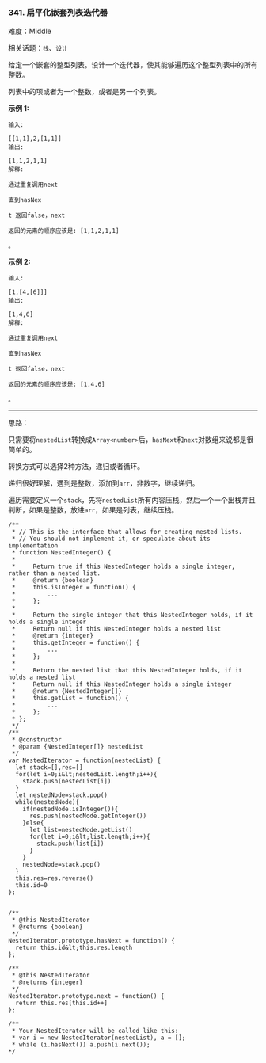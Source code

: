 ### 341. 扁平化嵌套列表迭代器

难度：Middle

相关话题：`栈`、`设计`

给定一个嵌套的整型列表。设计一个迭代器，使其能够遍历这个整型列表中的所有整数。



列表中的项或者为一个整数，或者是另一个列表。



 **示例 1:** 





```
输入: 

[[1,1],2,[1,1]]
输出: 

[1,1,2,1,1]
解释: 

通过重复调用next 

直到hasNex

t 返回false，next

返回的元素的顺序应该是: [1,1,2,1,1]

。
```

 **示例 2:** 





```
输入: 

[1,[4,[6]]]
输出: 

[1,4,6]
解释: 

通过重复调用next

直到hasNex

t 返回false，next

返回的元素的顺序应该是: [1,4,6]

。

```


-----

思路：

只需要将`nestedList`转换成`Array<number>`后，`hasNext`和`next`对数组来说都是很简单的。

转换方式可以选择2种方法，递归或者循环。

递归很好理解，遇到是整数，添加到`arr`，非数字，继续递归。

遍历需要定义一个`stack`，先将`nestedList`所有内容压栈，然后一个一个出栈并且判断，如果是整数，放进`arr`，如果是列表，继续压栈。


```
/**
 * // This is the interface that allows for creating nested lists.
 * // You should not implement it, or speculate about its implementation
 * function NestedInteger() {
 *
 *     Return true if this NestedInteger holds a single integer, rather than a nested list.
 *     @return {boolean}
 *     this.isInteger = function() {
 *         ...
 *     };
 *
 *     Return the single integer that this NestedInteger holds, if it holds a single integer
 *     Return null if this NestedInteger holds a nested list
 *     @return {integer}
 *     this.getInteger = function() {
 *         ...
 *     };
 *
 *     Return the nested list that this NestedInteger holds, if it holds a nested list
 *     Return null if this NestedInteger holds a single integer
 *     @return {NestedInteger[]}
 *     this.getList = function() {
 *         ...
 *     };
 * };
 */
/**
 * @constructor
 * @param {NestedInteger[]} nestedList
 */
var NestedIterator = function(nestedList) {
  let stack=[],res=[]
  for(let i=0;i&lt;nestedList.length;i++){
    stack.push(nestedList[i])
  }
  let nestedNode=stack.pop()
  while(nestedNode){
    if(nestedNode.isInteger()){
      res.push(nestedNode.getInteger())
    }else{
      let list=nestedNode.getList()
      for(let i=0;i&lt;list.length;i++){
        stack.push(list[i])
      }      
    }
    nestedNode=stack.pop()
  }
  this.res=res.reverse()
  this.id=0
};


/**
 * @this NestedIterator
 * @returns {boolean}
 */
NestedIterator.prototype.hasNext = function() {
  return this.id&lt;this.res.length
};

/**
 * @this NestedIterator
 * @returns {integer}
 */
NestedIterator.prototype.next = function() {
  return this.res[this.id++]
};

/**
 * Your NestedIterator will be called like this:
 * var i = new NestedIterator(nestedList), a = [];
 * while (i.hasNext()) a.push(i.next());
*/



```
